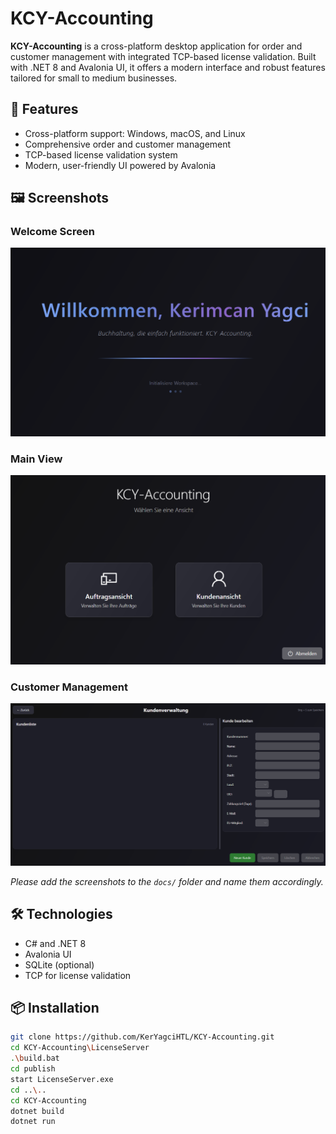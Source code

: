 # KCY-Accounting

**KCY-Accounting** is a cross-platform desktop application for order and customer management with integrated TCP-based license validation. Built with .NET 8 and Avalonia UI, it offers a modern interface and robust features tailored for small to medium businesses.

## 🚀 Features

- Cross-platform support: Windows, macOS, and Linux  
- Comprehensive order and customer management  
- TCP-based license validation system  
- Modern, user-friendly UI powered by Avalonia

## 🖼️ Screenshots

### Welcome Screen  
![Welcome](docs/welcome.png)

### Main View  
![Main View](docs/mainview.png)

### Customer Management  
![Customer Management](docs/service.png)

*Please add the screenshots to the `docs/` folder and name them accordingly.*

## 🛠️ Technologies

- C# and .NET 8  
- Avalonia UI  
- SQLite (optional)  
- TCP for license validation

## 📦 Installation

```bash
git clone https://github.com/KerYagciHTL/KCY-Accounting.git
cd KCY-Accounting\LicenseServer
.\build.bat
cd publish
start LicenseServer.exe
cd ..\..
cd KCY-Accounting
dotnet build
dotnet run

